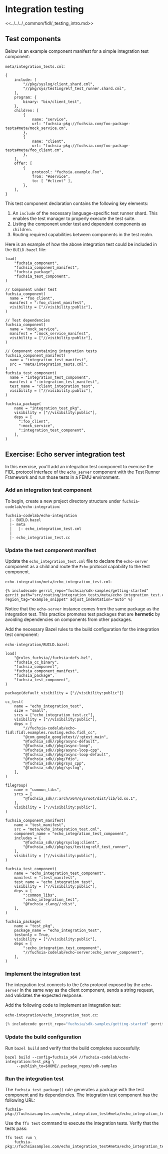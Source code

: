# Integration testing

<<../../../_common/fidl/_testing_intro.md>>

## Test components

Below is an example component manifest for a simple integration test component:

`meta/integration_tests.cml`:

```json5
{
    include: [
        "//pkg/syslog/client.shard.cml",
        "//pkg/sys/testing/elf_test_runner.shard.cml",
    ],
    program: {
        binary: "bin/client_test",
    },
    children: [
        {
            name: "service",
            url: "fuchsia-pkg://fuchsia.com/foo-package-tests#meta/mock_service.cm",
        },
        {
            name: "client",
            url: "fuchsia-pkg://fuchsia.com/foo-package-tests#meta/foo_client.cm",
        },
    ],
    offer: [
        {
            protocol: "fuchsia.example.Foo",
            from: "#service",
            to: [ "#client" ],
        },
    ],
}
```

This test component declaration contains the following key elements:

1.  An `include`  of the necessary language-specific test runner shard. This
    enables the test manager to properly execute the test suite.
1.  Listing the component under test and dependent components as `children`.
1.  Routing required capabilities between components in the test realm.

Here is an example of how the above integration test could be included in the
`BUILD.bazel` file:

```bazel
load(
    "fuchsia_component",
    "fuchsia_component_manifest",
    "fuchsia_package",
    "fuchsia_test_component",
)

// Component under test
fuchsia_component(
  name = "foo_client",
  manifest = ":foo_client_manifest",
  visibility = ["//visibility:public"],
)

// Test dependencies
fuchsia_component(
  name = "mock_service",
  manifest = ":mock_service_manifest",
  visibility = ["//visibility:public"],
)

// Component containing integration tests
fuchsia_component_manifest(
  name = "integration_test_manifest",
  src = "meta/integration_tests.cml",
)
fuchsia_test_component(
  name = "integration_test_component",
  manifest = ":integration_test_manifest",
  test_name = "client_integration_test",
  visibility = ["//visibility:public"],
)

fuchsia_package(
    name = "integration_test_pkg",
    visibility = ["//visibility:public"],
    deps = [
      ":foo_client",
      ":mock_service",
      ":integration_test_component",
    ],
)
```

## Exercise: Echo server integration test

In this exercise, you'll add an integration test component to exercise the FIDL
protocol interface of the `echo_server` component with the Test Runner
Framework and run those tests in a FEMU environment.

### Add an integration test component

To begin, create a new project directory structure under
`fuchsia-codelab/echo-integration`:

```none {:.devsite-disable-click-to-copy}
fuchsia-codelab/echo-integration
  |- BUILD.bazel
  |- meta
  |   |- echo_integration_test.cml
  |
  |- echo_integration_test.cc
```

### Update the test component manifest

Update the `echo_integration_test.cml` file to declare the `echo-server`
component as a child and route the `Echo` protocol capability to the test
component.

`echo-integration/meta/echo_integration_test.cml`:

```json5
{% includecode gerrit_repo="fuchsia/sdk-samples/getting-started" gerrit_path="src/routing/integration_tests/meta/echo_integration_test.cml" region_tag="example_snippet" adjust_indentation="auto" %}
```

Notice that the `echo-server` instance comes from the same package as the
integration test. This practice promotes test packages that are **hermetic** by
avoiding dependencies on components from other packages.

Add the necessary Bazel rules to the build configuration for the integration
test component:

`echo-integration/BUILD.bazel`:

```bazel
load(
    "@rules_fuchsia//fuchsia:defs.bzl",
    "fuchsia_cc_binary",
    "fuchsia_component",
    "fuchsia_component_manifest",
    "fuchsia_package",
    "fuchsia_test_component",
)

package(default_visibility = ["//visibility:public"])

cc_test(
    name = "echo_integration_test",
    size = "small",
    srcs = ["echo_integration_test.cc"],
    visibility = ["//visibility:public"],
    deps = [
        "//fuchsia-codelab/echo-fidl:fidl.examples.routing.echo.fidl_cc",
        "@com_google_googletest//:gtest_main",
        "@fuchsia_sdk//pkg/async-default",
        "@fuchsia_sdk//pkg/async-loop",
        "@fuchsia_sdk//pkg/async-loop-cpp",
        "@fuchsia_sdk//pkg/async-loop-default",
        "@fuchsia_sdk//pkg/fdio",
        "@fuchsia_sdk//pkg/sys_cpp",
        "@fuchsia_sdk//pkg/syslog",
    ],
)

filegroup(
    name = "common_libs",
    srcs = [
        "@fuchsia_sdk//:arch/x64/sysroot/dist/lib/ld.so.1",
    ],
    visibility = ["//visibility:public"],
)

fuchsia_component_manifest(
    name = "test_manifest",
    src = "meta/echo_integration_test.cml",
    component_name = "echo_integration_test_component",
    includes = [
        "@fuchsia_sdk//pkg/syslog:client",
        "@fuchsia_sdk//pkg/sys/testing:elf_test_runner",
    ],
    visibility = ["//visibility:public"],
)

fuchsia_test_component(
    name = "echo_integration_test_component",
    manifest = ":test_manifest",
    test_name = "echo_integration_test",
    visibility = ["//visibility:public"],
    deps = [
        ":common_libs",
        ":echo_integration_test",
        "@fuchsia_clang//:dist",
    ],
)

fuchsia_package(
    name = "test_pkg",
    package_name = "echo_integration_test",
    testonly = True,
    visibility = ["//visibility:public"],
    deps = [
        ":echo_integration_test_component",
        "//fuchsia-codelab/echo-server:echo_server_component",
    ],
)
```

### Implement the integration test

The integration test connects to the `Echo` protocol exposed by the
`echo-server` in the same way as the client component, sends a string request,
and validates the expected response.

Add the following code to implement an integration test:

`echo-integration/echo_integration_test.cc`:

```cpp
{% includecode gerrit_repo="fuchsia/sdk-samples/getting-started" gerrit_path="src/routing/integration_tests/echo_integration_test.cc" region_tag="example_snippet" adjust_indentation="auto" %}
```

### Update the build configuration

Run `bazel build` and verify that the build completes successfully:

```posix-terminal
bazel build --config=fuchsia_x64 //fuchsia-codelab/echo-integration:test_pkg \
     --publish_to=$HOME/.package_repos/sdk-samples
```

### Run the integration test

The `fuchsia_test_package()` rule generates a package with the test component
and its dependencies. The integration test component has the following URL:

```none
fuchsia-pkg://fuchsiasamples.com/echo_integration_test#meta/echo_integration_test.cm
```

Use the `ffx test` command to execute the integration tests. Verify that the
tests pass:

```posix-terminal
ffx test run \
    fuchsia-pkg://fuchsiasamples.com/echo_integration_test#meta/echo_integration_test.cm
```
